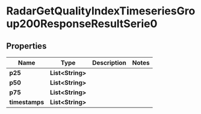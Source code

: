 

# RadarGetQualityIndexTimeseriesGroup200ResponseResultSerie0


## Properties

| Name | Type | Description | Notes |
|------------ | ------------- | ------------- | -------------|
|**p25** | **List&lt;String&gt;** |  |  |
|**p50** | **List&lt;String&gt;** |  |  |
|**p75** | **List&lt;String&gt;** |  |  |
|**timestamps** | **List&lt;String&gt;** |  |  |



